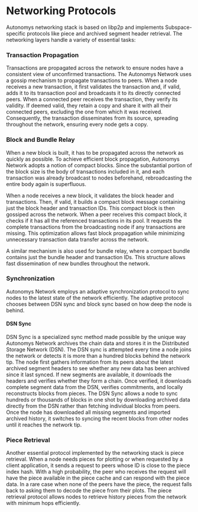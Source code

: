 # Networking Protocols

Autonomys networking stack is based on libp2p and implements Subspace-specific protocols like piece and archived segment header retrieval. The networking layers handle a variety of essential tasks:

### Transaction Propagation

Transactions are propagated across the network to ensure nodes have a consistent view of unconfirmed transactions. The Autonomys Network uses a gossip mechanism to propagate transactions to peers. When a node receives a new transaction, it first validates the transaction and, if valid, adds it to its transaction pool and broadcasts it to its directly connected peers. When a connected peer receives the transaction, they verify its validity. If deemed valid, they retain a copy and share it with all their connected peers, excluding the one from which it was received. Consequently, the transaction disseminates from its source, spreading throughout the network, ensuring every node gets a copy.

### Block and Bundle Relay

When a new block is built, it has to be propagated across the network as quickly as possible. To achieve efficient block propagation, Autonomys Network adopts a notion of compact blocks. Since the substantial portion of the block size is the body of transactions included in it, and each transaction was already broadcast to nodes beforehand, rebroadcasting the entire body again is superfluous.

When a node receives a new block, it validates the block header and transactions. Then, if valid, it builds a compact block message containing just the block header and transaction IDs. This compact block is then gossiped across the network. When a peer receives this compact block, it checks if it has all the referenced transactions in its pool. It requests the complete transactions from the broadcasting node if any transactions are missing. This optimization allows fast block propagation while minimizing unnecessary transaction data transfer across the network.

A similar mechanism is also used for bundle relay, where a compact bundle contains just the bundle header and transaction IDs. This structure allows fast dissemination of new bundles throughout the network.

### Synchronization

Autonomys Network employs an adaptive synchronization protocol to sync nodes to the latest state of the network efficiently. The adaptive protocol chooses between DSN sync and block sync based on how deep the node is behind.

#### DSN Sync

DSN Sync is a specialized sync method made possible by the unique way Autonomys Network archives the chain data and stores it in the Distributed Storage Network (DSN). The DSN sync is attempted every time a node joins the network or detects it is more than a hundred blocks behind the network tip. The node first gathers information from its peers about the latest archived segment headers to see whether any new data has been archived since it last synced. If new segments are available, it downloads the headers and verifies whether they form a chain. Once verified, it downloads complete segment data from the DSN, verifies commitments, and locally reconstructs blocks from pieces. The DSN Sync allows a node to sync hundreds or thousands of blocks in one shot by downloading archived data directly from the DSN rather than fetching individual blocks from peers. Once the node has downloaded all missing segments and imported archived history, it switches to syncing the recent blocks from other nodes until it reaches the network tip.

### Piece Retrieval

Another essential protocol implemented by the networking stack is piece retrieval. When a node needs pieces for plotting or when requested by a client application, it sends a request to peers whose ID is close to the piece index hash. With a high probability, the peer who receives the request will have the piece available in the piece cache and can respond with the piece data. In a rare case when none of the peers have the piece, the request falls back to asking them to decode the piece from their plots. The piece retrieval protocol allows nodes to retrieve history pieces from the network with minimum hops efficiently.
